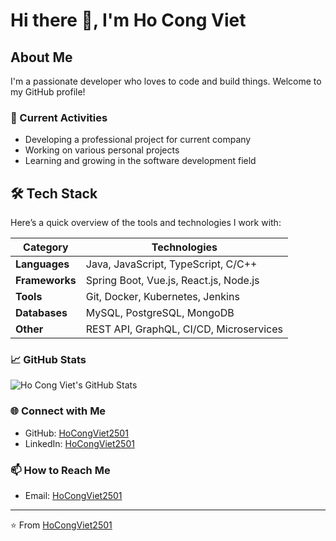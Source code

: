 # Hi there 👋, I'm Ho Cong Viet

## About Me
I'm a passionate developer who loves to code and build things. Welcome to my GitHub profile!

### 🔭 Current Activities
- Developing a professional project for current company
- Working on various personal projects
- Learning and growing in the software development field

## 🛠️ Tech Stack
Here’s a quick overview of the tools and technologies I work with:

| **Category**         | **Technologies**                          |
|----------------------|-------------------------------------------|
| **Languages**        | Java, JavaScript, TypeScript, C/C++       |
| **Frameworks**       | Spring Boot, Vue.js, React.js, Node.js    |
| **Tools**            | Git, Docker, Kubernetes, Jenkins          |
| **Databases**        | MySQL, PostgreSQL, MongoDB                |
| **Other**            | REST API, GraphQL, CI/CD, Microservices   |

### 📈 GitHub Stats

![Ho Cong Viet's GitHub Stats](https://github-readme-stats.vercel.app/api?username=HoCongViet2501&show_icons=true&theme=dark)

### 🌐 Connect with Me
- GitHub: [HoCongViet2501](https://github.com/HoCongViet2501)
- LinkedIn: [HoCongViet2501](https://www.linkedin.com/in/vietho2501/)
<!-- Add other social media links if you'd like -->

### 📫 How to Reach Me
<!-- Add your preferred contact methods -->
- Email: [HoCongViet2501](viet.forwork.2501@gmail.com)
---
⭐️ From [HoCongViet2501](https://github.com/HoCongViet2501)
